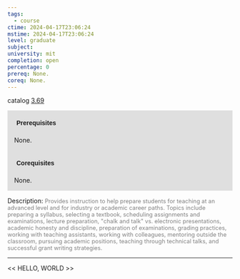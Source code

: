 ```yaml
---
tags:
  - course
ctime: 2024-04-17T23:06:24
mstime: 2024-04-17T23:06:24
level: graduate
subject: 
university: mit
completion: open
percentage: 0
prereq: None.
coreq: None.
---
```


catalog [3.69](http://student.mit.edu/catalog/m3b.html#3.69)

<span style="display: block; padding: 15px; background-color: rgb(100, 100, 100, 0.2);"><font id="m_prereq2970_0" style="display: block; font-family: Arial, sans-serif; font-weight: bold; padding: 5px">Prerequisites</font><br><span id="prereq2970_0">None.</span></span>
<span style="display: block; padding: 15px; background-color: rgb(100, 100, 100, 0.2);"><font id="m_coreq2970_0" style="display: block; font-family: Arial, sans-serif; font-weight: bold; padding: 5px">Corequisites</font><br><span id="coreq2970_0">None.</span></span>

<font style="">Description:</font>
<font style="color: grey; font-size: 0.8rem;">Provides instruction to help prepare students for teaching at an advanced level and for industry or academic career paths. Topics include preparing a syllabus, selecting a textbook, scheduling assignments and examinations, lecture preparation, "chalk and talk" vs. electronic presentations, academic honesty and discipline, preparation of examinations, grading practices, working with teaching assistants, working with colleagues, mentoring outside the classroom, pursuing academic positions, teaching through technical talks, and successful grant writing strategies.</font>



---

<< HELLO, WORLD >>
